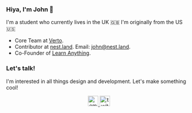 ### Hiya, I'm John :wave:

I'm a student who currently lives in the UK :gb: I'm originally from the US :us:

- Core Team at [Verto](https://verto.exchange/).
- Contributor at [nest.land](https://nest.land/). Email: john@nest.land.
- Co-Founder of [Learn Anything](https://learn-anything.xyz/).

### Let's talk!

I'm interested in all things design and development. Let's make something cool!

<p align="center">
  <a href="mailto:johnletey@gmail.com">
    <img src="https://raw.githubusercontent.com/johnletey/johnletey/master/static/envelope.svg" alt="email" width="28">
  </a>
  <a href="https://twitter.com/johnletey">
    <img src="https://raw.githubusercontent.com/johnletey/johnletey/master/static/twitter.svg" alt="twitter" width="28">
  </a>
</p>

<!--
**johnletey/johnletey** is a ✨ _special_ ✨ repository because its `README.md` (this file) appears on your GitHub profile.

Here are some ideas to get you started:

- 🔭 I’m currently working on ...
- 🌱 I’m currently learning ...
- 👯 I’m looking to collaborate on ...
- 🤔 I’m looking for help with ...
- 💬 Ask me about ...
- 📫 How to reach me: ...
- 😄 Pronouns: ...
- ⚡ Fun fact: ...
-->
